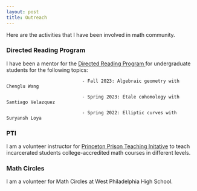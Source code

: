 ```yaml
---
layout: post
title: Outreach
---
```

<p style="text-align: left">
Here are the activities that I have been involved in math community.
</p>

### Directed Reading Program

<p style="text-align: left"> I have been a mentor for the <a href = "https://web.sas.upenn.edu/math-drp/"> Directed Reading Program </a> for undergraduate students for the following topics:
  
                                - Fall 2023: Algebraic geometry with Chenglu Wang
  
                                - Spring 2023: Étale cohomology with Santiago Velazquez 
                                
                                - Spring 2022: Elliptic curves with Suryansh Loya
</p>

### PTI
<p style="text-align: left"> I am a volunteer instructor for <a href = "https://dof.princeton.edu/faculty-retiree-handbook/teaching-opportunities/prison-teaching-initiative">Princeton Prison Teaching Initative</a> to teach incarcerated students college-accredited math courses in different levels.  
</p>

### Math Circles

<p style="text-align: left"> I am a volunteer for Math Circles at West Philadelphia High School.
</p>






